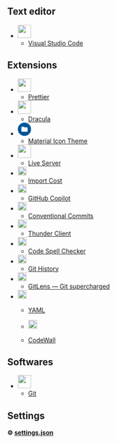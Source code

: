 ## Text editor
- <img src="https://code.visualstudio.com/assets/favicon.ico" height="30px" width="30px">

  - [Visual Studio Code](https://code.visualstudio.com/)

## Extensions
- <img src="https://avatars2.githubusercontent.com/u/25822731?s=400&v=4" height="30px" width="30px">

  - [Prettier](https://marketplace.visualstudio.com/items?itemName=esbenp.prettier-vscode)

- <img src="https://draculatheme.com/static/icons/used/pack-1/045-dracula.svg" height="30px" width="30px">

  - [Dracula](https://marketplace.visualstudio.com/items?itemName=dracula-theme.theme-dracula)

- <img src="https://raw.githubusercontent.com/PKief/vscode-material-icon-theme/master/logo.png" height="30px" width="30px">

  - [Material Icon Theme](https://marketplace.visualstudio.com/items?itemName=PKief.material-icon-theme)
  
- <img src="https://ritwickdey.gallerycdn.vsassets.io/extensions/ritwickdey/liveserver/5.6.1/1555497731217/Microsoft.VisualStudio.Services.Icons.Default" height="30px" width="30px">

  - [Live Server](https://marketplace.visualstudio.com/items?itemName=ritwickdey.LiveServer)

- <img src="https://wix.gallerycdn.vsassets.io/extensions/wix/vscode-import-cost/3.3.0/1649579526643/Microsoft.VisualStudio.Services.Icons.Default" height="20px" width="20px">

  - [Import Cost](https://marketplace.visualstudio.com/items?itemName=wix.vscode-import-cost)

- <img src="https://github.gallerycdn.vsassets.io/extensions/github/copilot/1.27.6094/1654591759272/Microsoft.VisualStudio.Services.Icons.Default" height="20px" width="20px">

  - [GitHub Copilot](https://marketplace.visualstudio.com/items?itemName=GitHub.copilot)

- <img src="https://vivaxy.gallerycdn.vsassets.io/extensions/vivaxy/vscode-conventional-commits/1.24.2/1661220436120/Microsoft.VisualStudio.Services.Icons.Default" height="20px" width="20px">
 
  - [Conventional Commits](https://marketplace.visualstudio.com/items?itemName=vivaxy.vscode-conventional-commits)
 
- <img src="https://rangav.gallerycdn.vsassets.io/extensions/rangav/vscode-thunder-client/2.3.0/1672941460424/Microsoft.VisualStudio.Services.Icons.Default" height="20px" width="20px">
 
  - [Thunder Client](https://marketplace.visualstudio.com/items?itemName=rangav.vscode-thunder-client)

- <img src="https://streetsidesoftware.gallerycdn.vsassets.io/extensions/streetsidesoftware/code-spell-checker/2.16.0/1675324749221/Microsoft.VisualStudio.Services.Icons.Default" height="20px" width="20px">
 
  - [Code Spell Checker](https://marketplace.visualstudio.com/items?itemName=streetsidesoftware.code-spell-checker)
  
- <img src="https://donjayamanne.gallerycdn.vsassets.io/extensions/donjayamanne/githistory/0.6.20/1678008598739/Microsoft.VisualStudio.Services.Icons.Default" height="20px" width="20px">
 
  - [Git History](https://marketplace.visualstudio.com/items?itemName=donjayamanne.githistory)
  
- <img src="https://eamodio.gallerycdn.vsassets.io/extensions/eamodio/gitlens/2023.3.1104/1678525825830/Microsoft.VisualStudio.Services.Icons.Default" height="20px" width="20px">
 
  - [GitLens — Git supercharged](https://marketplace.visualstudio.com/items?itemName=eamodio.gitlens)
  
- <img src="https://redhat.gallerycdn.vsassets.io/extensions/redhat/vscode-yaml/1.12.1/1678274282333/Microsoft.VisualStudio.Services.Icons.Default" height="20px" width="20px">
 
  - [YAML](https://marketplace.visualstudio.com/items?itemName=redhat.vscode-yaml)
  
  - <img src="https://cdn.vsassets.io/v/M218_20230313.7/_content/Header/default_icon_128.png" height="20px" width="20px">
 
  - [CodeWall](https://marketplace.visualstudio.com/items?itemName=abhinavk99.codewall)

## Softwares
- <img src="https://avatars3.githubusercontent.com/u/18133?s=200&v=4" height="30px" width="30px">

  - [Git](https://git-scm.com/)

## Settings
**:gear: [settings.json](settings.json)**
